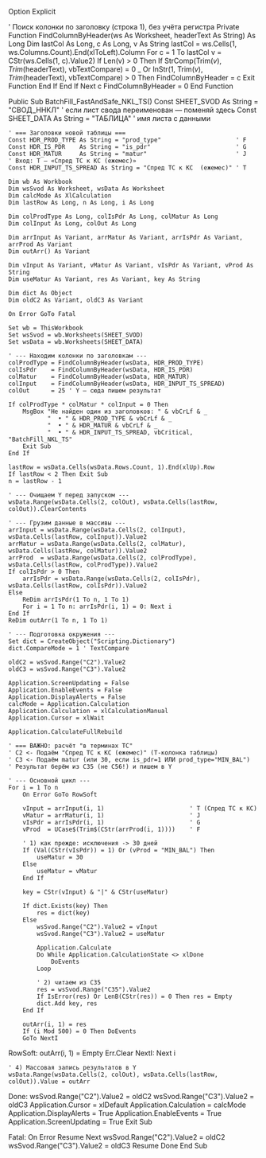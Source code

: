 Option Explicit

' Поиск колонки по заголовку (строка 1), без учёта регистра
Private Function FindColumnByHeader(ws As Worksheet, headerText As String) As Long
    Dim lastCol As Long, c As Long, v As String
    lastCol = ws.Cells(1, ws.Columns.Count).End(xlToLeft).Column
    For c = 1 To lastCol
        v = CStr(ws.Cells(1, c).Value2)
        If Len(v) > 0 Then
            If StrComp(Trim$(v), Trim$(headerText), vbTextCompare) = 0 _
               Or InStr(1, Trim$(v), Trim$(headerText), vbTextCompare) > 0 Then
                FindColumnByHeader = c
                Exit Function
            End If
        End If
    Next c
    FindColumnByHeader = 0
End Function

Public Sub BatchFill_FastAndSafe_NKL_TS()
    Const SHEET_SVOD As String = "СВОД_ННКЛ"   ' если лист свода переименован — поменяй здесь
    Const SHEET_DATA As String = "ТАБЛИЦА"      ' имя листа с данными

    ' === Заголовки новой таблицы ===
    Const HDR_PROD_TYPE As String = "prod_type"                     ' F
    Const HDR_IS_PDR    As String = "is_pdr"                        ' G
    Const HDR_MATUR     As String = "matur"                         ' J
    ' Вход: T — «Спред ТС к КС (ежемес)»
    Const HDR_INPUT_TS_SPREAD As String = "Спред ТС к КС  (ежемес)" ' T

    Dim wb As Workbook
    Dim wsSvod As Worksheet, wsData As Worksheet
    Dim calcMode As XlCalculation
    Dim lastRow As Long, n As Long, i As Long

    Dim colProdType As Long, colIsPdr As Long, colMatur As Long
    Dim colInput As Long, colOut As Long

    Dim arrInput As Variant, arrMatur As Variant, arrIsPdr As Variant, arrProd As Variant
    Dim outArr() As Variant

    Dim vInput As Variant, vMatur As Variant, vIsPdr As Variant, vProd As String
    Dim useMatur As Variant, res As Variant, key As String

    Dim dict As Object
    Dim oldC2 As Variant, oldC3 As Variant

    On Error GoTo Fatal

    Set wb = ThisWorkbook
    Set wsSvod = wb.Worksheets(SHEET_SVOD)
    Set wsData = wb.Worksheets(SHEET_DATA)

    ' --- Находим колонки по заголовкам ---
    colProdType = FindColumnByHeader(wsData, HDR_PROD_TYPE)
    colIsPdr    = FindColumnByHeader(wsData, HDR_IS_PDR)
    colMatur    = FindColumnByHeader(wsData, HDR_MATUR)
    colInput    = FindColumnByHeader(wsData, HDR_INPUT_TS_SPREAD)
    colOut      = 25 ' Y — сюда пишем результат

    If colProdType * colMatur * colInput = 0 Then
        MsgBox "Не найден один из заголовков: " & vbCrLf & _
               "  • " & HDR_PROD_TYPE & vbCrLf & _
               "  • " & HDR_MATUR & vbCrLf & _
               "  • " & HDR_INPUT_TS_SPREAD, vbCritical, "BatchFill_NKL_TS"
        Exit Sub
    End If

    lastRow = wsData.Cells(wsData.Rows.Count, 1).End(xlUp).Row
    If lastRow < 2 Then Exit Sub
    n = lastRow - 1

    ' --- Очищаем Y перед запуском ---
    wsData.Range(wsData.Cells(2, colOut), wsData.Cells(lastRow, colOut)).ClearContents

    ' --- Грузим данные в массивы ---
    arrInput = wsData.Range(wsData.Cells(2, colInput), wsData.Cells(lastRow, colInput)).Value2
    arrMatur = wsData.Range(wsData.Cells(2, colMatur), wsData.Cells(lastRow, colMatur)).Value2
    arrProd  = wsData.Range(wsData.Cells(2, colProdType), wsData.Cells(lastRow, colProdType)).Value2
    If colIsPdr > 0 Then
        arrIsPdr = wsData.Range(wsData.Cells(2, colIsPdr), wsData.Cells(lastRow, colIsPdr)).Value2
    Else
        ReDim arrIsPdr(1 To n, 1 To 1)
        For i = 1 To n: arrIsPdr(i, 1) = 0: Next i
    End If
    ReDim outArr(1 To n, 1 To 1)

    ' --- Подготовка окружения ---
    Set dict = CreateObject("Scripting.Dictionary")
    dict.CompareMode = 1 ' TextCompare

    oldC2 = wsSvod.Range("C2").Value2
    oldC3 = wsSvod.Range("C3").Value2

    Application.ScreenUpdating = False
    Application.EnableEvents = False
    Application.DisplayAlerts = False
    calcMode = Application.Calculation
    Application.Calculation = xlCalculationManual
    Application.Cursor = xlWait

    Application.CalculateFullRebuild

    ' === ВАЖНО: расчёт "в терминах ТС"
    ' C2 <- Подаём "Спред ТС к КС (ежемес)" (T-колонка таблицы)
    ' C3 <- Подаём matur (или 30, если is_pdr=1 ИЛИ prod_type="MIN_BAL")
    ' Результат берём из C35 (не C56!) и пишем в Y

    ' --- Основной цикл ---
    For i = 1 To n
        On Error GoTo RowSoft

        vInput = arrInput(i, 1)                        ' T (Спред ТС к КС)
        vMatur = arrMatur(i, 1)                        ' J
        vIsPdr = arrIsPdr(i, 1)                        ' G
        vProd  = UCase$(Trim$(CStr(arrProd(i, 1))))    ' F

        ' 1) как прежде: исключения -> 30 дней
        If (Val(CStr(vIsPdr)) = 1) Or (vProd = "MIN_BAL") Then
            useMatur = 30
        Else
            useMatur = vMatur
        End If

        key = CStr(vInput) & "|" & CStr(useMatur)

        If dict.Exists(key) Then
            res = dict(key)
        Else
            wsSvod.Range("C2").Value2 = vInput
            wsSvod.Range("C3").Value2 = useMatur

            Application.Calculate
            Do While Application.CalculationState <> xlDone
                DoEvents
            Loop

            ' 2) читаем из C35
            res = wsSvod.Range("C35").Value2
            If IsError(res) Or LenB(CStr(res)) = 0 Then res = Empty
            dict.Add key, res
        End If

        outArr(i, 1) = res
        If (i Mod 500) = 0 Then DoEvents
        GoTo NextI

RowSoft:
        outArr(i, 1) = Empty
        Err.Clear
NextI:
    Next i

    ' 4) Массовая запись результатов в Y
    wsData.Range(wsData.Cells(2, colOut), wsData.Cells(lastRow, colOut)).Value = outArr

Done:
    wsSvod.Range("C2").Value2 = oldC2
    wsSvod.Range("C3").Value2 = oldC3
    Application.Cursor = xlDefault
    Application.Calculation = calcMode
    Application.DisplayAlerts = True
    Application.EnableEvents = True
    Application.ScreenUpdating = True
    Exit Sub

Fatal:
    On Error Resume Next
    wsSvod.Range("C2").Value2 = oldC2
    wsSvod.Range("C3").Value2 = oldC3
    Resume Done
End Sub

